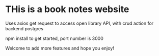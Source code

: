 # THis is a book notes website

Uses axios get request to access open library API, with crud action for backend postgres 

npm install to get started, port number is 3000

Welcome to add more features and hope you enjoy!
